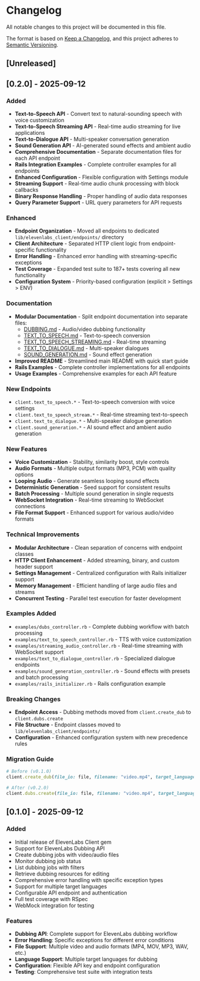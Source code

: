 # Changelog

All notable changes to this project will be documented in this file.

The format is based on [Keep a Changelog](https://keepachangelog.com/en/1.0.0/),
and this project adheres to [Semantic Versioning](https://semver.org/spec/v2.0.0.html).

## [Unreleased]

## [0.2.0] - 2025-09-12

### Added
- **Text-to-Speech API** - Convert text to natural-sounding speech with voice customization
- **Text-to-Speech Streaming API** - Real-time audio streaming for live applications
- **Text-to-Dialogue API** - Multi-speaker conversation generation
- **Sound Generation API** - AI-generated sound effects and ambient audio
- **Comprehensive Documentation** - Separate documentation files for each API endpoint
- **Rails Integration Examples** - Complete controller examples for all endpoints
- **Enhanced Configuration** - Flexible configuration with Settings module
- **Streaming Support** - Real-time audio chunk processing with block callbacks
- **Binary Response Handling** - Proper handling of audio data responses
- **Query Parameter Support** - URL query parameters for API requests

### Enhanced
- **Endpoint Organization** - Moved all endpoints to dedicated `lib/elevenlabs_client/endpoints/` directory
- **Client Architecture** - Separated HTTP client logic from endpoint-specific functionality
- **Error Handling** - Enhanced error handling with streaming-specific exceptions
- **Test Coverage** - Expanded test suite to 187+ tests covering all new functionality
- **Configuration System** - Priority-based configuration (explicit > Settings > ENV)

### Documentation
- **Modular Documentation** - Split endpoint documentation into separate files:
  - [DUBBING.md](docs/DUBBING.md) - Audio/video dubbing functionality
  - [TEXT_TO_SPEECH.md](docs/TEXT_TO_SPEECH.md) - Text-to-speech conversion
  - [TEXT_TO_SPEECH_STREAMING.md](docs/TEXT_TO_SPEECH_STREAMING.md) - Real-time streaming
  - [TEXT_TO_DIALOGUE.md](docs/TEXT_TO_DIALOGUE.md) - Multi-speaker dialogues
  - [SOUND_GENERATION.md](docs/SOUND_GENERATION.md) - Sound effect generation
- **Improved README** - Streamlined main README with quick start guide
- **Rails Examples** - Complete controller implementations for all endpoints
- **Usage Examples** - Comprehensive examples for each API feature

### New Endpoints
- `client.text_to_speech.*` - Text-to-speech conversion with voice settings
- `client.text_to_speech_stream.*` - Real-time streaming text-to-speech
- `client.text_to_dialogue.*` - Multi-speaker dialogue generation
- `client.sound_generation.*` - AI sound effect and ambient audio generation

### New Features
- **Voice Customization** - Stability, similarity boost, style controls
- **Audio Formats** - Multiple output formats (MP3, PCM) with quality options
- **Looping Audio** - Generate seamless looping sound effects
- **Deterministic Generation** - Seed support for consistent results
- **Batch Processing** - Multiple sound generation in single requests
- **WebSocket Integration** - Real-time streaming to WebSocket connections
- **File Format Support** - Enhanced support for various audio/video formats

### Technical Improvements
- **Modular Architecture** - Clean separation of concerns with endpoint classes
- **HTTP Client Enhancement** - Added streaming, binary, and custom header support
- **Settings Management** - Centralized configuration with Rails initializer support
- **Memory Management** - Efficient handling of large audio files and streams
- **Concurrent Testing** - Parallel test execution for faster development

### Examples Added
- `examples/dubs_controller.rb` - Complete dubbing workflow with batch processing
- `examples/text_to_speech_controller.rb` - TTS with voice customization
- `examples/streaming_audio_controller.rb` - Real-time streaming with WebSocket support
- `examples/text_to_dialogue_controller.rb` - Specialized dialogue endpoints
- `examples/sound_generation_controller.rb` - Sound effects with presets and batch processing
- `examples/rails_initializer.rb` - Rails configuration example

### Breaking Changes
- **Endpoint Access** - Dubbing methods moved from `client.create_dub` to `client.dubs.create`
- **File Structure** - Endpoint classes moved to `lib/elevenlabs_client/endpoints/`
- **Configuration** - Enhanced configuration system with new precedence rules

### Migration Guide
```ruby
# Before (v0.1.0)
client.create_dub(file_io: file, filename: "video.mp4", target_languages: ["es"])

# After (v0.2.0)
client.dubs.create(file_io: file, filename: "video.mp4", target_languages: ["es"])
```

## [0.1.0] - 2025-09-12

### Added
- Initial release of ElevenLabs Client gem
- Support for ElevenLabs Dubbing API
- Create dubbing jobs with video/audio files
- Monitor dubbing job status
- List dubbing jobs with filters
- Retrieve dubbing resources for editing
- Comprehensive error handling with specific exception types
- Support for multiple target languages
- Configurable API endpoint and authentication
- Full test coverage with RSpec
- WebMock integration for testing

### Features
- **Dubbing API**: Complete support for ElevenLabs dubbing workflow
- **Error Handling**: Specific exceptions for different error conditions
- **File Support**: Multiple video and audio formats (MP4, MOV, MP3, WAV, etc.)
- **Language Support**: Multiple target languages for dubbing
- **Configuration**: Flexible API key and endpoint configuration
- **Testing**: Comprehensive test suite with integration tests